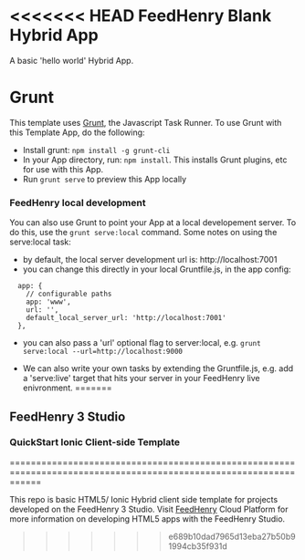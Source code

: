 <<<<<<< HEAD
FeedHenry Blank Hybrid App
==========================

A basic 'hello world' Hybrid App.

# Grunt

This template uses [Grunt](http://gruntjs.com/), the Javascript Task Runner. To use Grunt with this Template App, do the following:

* Install grunt: ```npm install -g grunt-cli```
* In your App directory, run: ```npm install```. This installs Grunt plugins, etc for use with this App.
* Run ```grunt serve``` to preview this App locally


### FeedHenry local development

You can also use Grunt to point your App at a local developement server. To do this, use the ```grunt serve:local``` command. Some notes on using the serve:local task:

* by default, the local server development url is: http://localhost:7001
* you can change this directly in your local Gruntfile.js, in the app config:

```
  app: {
    // configurable paths
    app: 'www',
    url: '',
    default_local_server_url: 'http://localhost:7001'
  },
```

* you can also pass a 'url' optional flag to server:local, e.g. ```grunt serve:local --url=http://localhost:9000```

* We can also write your own tasks by extending the Gruntfile.js, e.g. add a 'serve:live' target that hits your server in your FeedHenry live enivronment.
=======
## FeedHenry 3 Studio
### QuickStart Ionic Client-side Template
==================================================================================================================

This repo is basic HTML5/ Ionic Hybrid client side template for projects developed on the FeedHenry 3 Studio.
Visit [FeedHenry](http://www.feedhenry.com) Cloud Platform for more information on developing HTML5 apps with the 
FeedHenry Studio.
>>>>>>> e689b10dad7965d13eba27b50b91994cb35f931d
